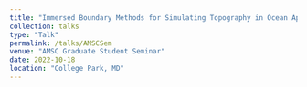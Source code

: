 ```yaml
---
title: "Immersed Boundary Methods for Simulating Topography in Ocean Applications"
collection: talks
type: "Talk"
permalink: /talks/AMSCSem
venue: "AMSC Graduate Student Seminar"
date: 2022-10-18
location: "College Park, MD"
---
```


